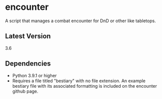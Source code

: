 # encounter
A script that manages a combat encounter for DnD or other like tabletops.



## Latest Version

3.6



## Dependencies

* Python 3.9.1 or higher
* Requires a file titled "bestiary" with no file extension. An example bestiary file with its associated formatting is included on the encounter github page.